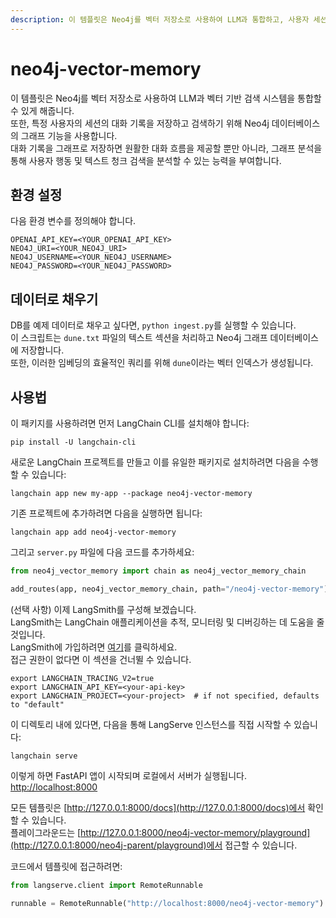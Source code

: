 ```yaml
---
description: 이 템플릿은 Neo4j를 벡터 저장소로 사용하여 LLM과 통합하고, 사용자 세션의 대화 기록을 그래프로 저장합니다.
---
```


# neo4j-vector-memory

이 템플릿은 Neo4j를 벡터 저장소로 사용하여 LLM과 벡터 기반 검색 시스템을 통합할 수 있게 해줍니다.  
또한, 특정 사용자의 세션의 대화 기록을 저장하고 검색하기 위해 Neo4j 데이터베이스의 그래프 기능을 사용합니다.  
대화 기록을 그래프로 저장하면 원활한 대화 흐름을 제공할 뿐만 아니라, 그래프 분석을 통해 사용자 행동 및 텍스트 청크 검색을 분석할 수 있는 능력을 부여합니다.

## 환경 설정

다음 환경 변수를 정의해야 합니다.

```
OPENAI_API_KEY=<YOUR_OPENAI_API_KEY>
NEO4J_URI=<YOUR_NEO4J_URI>
NEO4J_USERNAME=<YOUR_NEO4J_USERNAME>
NEO4J_PASSWORD=<YOUR_NEO4J_PASSWORD>
```


## 데이터로 채우기

DB를 예제 데이터로 채우고 싶다면, `python ingest.py`를 실행할 수 있습니다.  
이 스크립트는 `dune.txt` 파일의 텍스트 섹션을 처리하고 Neo4j 그래프 데이터베이스에 저장합니다.  
또한, 이러한 임베딩의 효율적인 쿼리를 위해 `dune`이라는 벡터 인덱스가 생성됩니다.

## 사용법

이 패키지를 사용하려면 먼저 LangChain CLI를 설치해야 합니다:

```shell
pip install -U langchain-cli
```


새로운 LangChain 프로젝트를 만들고 이를 유일한 패키지로 설치하려면 다음을 수행할 수 있습니다:

```shell
langchain app new my-app --package neo4j-vector-memory
```


기존 프로젝트에 추가하려면 다음을 실행하면 됩니다:

```shell
langchain app add neo4j-vector-memory
```


그리고 `server.py` 파일에 다음 코드를 추가하세요:
```python
from neo4j_vector_memory import chain as neo4j_vector_memory_chain

add_routes(app, neo4j_vector_memory_chain, path="/neo4j-vector-memory")
```


(선택 사항) 이제 LangSmith를 구성해 보겠습니다.  
LangSmith는 LangChain 애플리케이션을 추적, 모니터링 및 디버깅하는 데 도움을 줄 것입니다.  
LangSmith에 가입하려면 [여기](https://smith.langchain.com/)를 클릭하세요.  
접근 권한이 없다면 이 섹션을 건너뛸 수 있습니다.

```shell
export LANGCHAIN_TRACING_V2=true
export LANGCHAIN_API_KEY=<your-api-key>
export LANGCHAIN_PROJECT=<your-project>  # if not specified, defaults to "default"
```


이 디렉토리 내에 있다면, 다음을 통해 LangServe 인스턴스를 직접 시작할 수 있습니다:

```shell
langchain serve
```


이렇게 하면 FastAPI 앱이 시작되며 로컬에서 서버가 실행됩니다.  
[http://localhost:8000](http://localhost:8000)

모든 템플릿은 [http://127.0.0.1:8000/docs](http://127.0.0.1:8000/docs)에서 확인할 수 있습니다.  
플레이그라운드는 [http://127.0.0.1:8000/neo4j-vector-memory/playground](http://127.0.0.1:8000/neo4j-parent/playground)에서 접근할 수 있습니다.  

코드에서 템플릿에 접근하려면:

```python
from langserve.client import RemoteRunnable

runnable = RemoteRunnable("http://localhost:8000/neo4j-vector-memory")
```